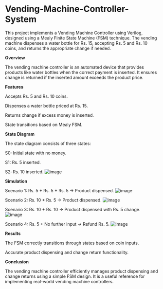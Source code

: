# Vending-Machine-Controller-System

This project implements a Vending Machine Controller using Verilog, designed using a Mealy Finite State Machine (FSM) technique. The vending machine dispenses a water bottle for Rs. 15, accepting Rs. 5 and Rs. 10 coins, and returns the appropriate change if needed.

**Overview**

The vending machine controller is an automated device that provides products like water bottles when the correct payment is inserted. It ensures change is returned if the inserted amount exceeds the product price.

**Features**

Accepts Rs. 5 and Rs. 10 coins.

Dispenses a water bottle priced at Rs. 15.

Returns change if excess money is inserted.

State transitions based on Mealy FSM.

**State Diagram**

The state diagram consists of three states:

S0: Initial state with no money.

S1: Rs. 5 inserted.

S2: Rs. 10 inserted.
![image](https://github.com/user-attachments/assets/42f0abf3-60ba-439d-8d55-d82bb971387d)

**Simulation**

Scenario 1: Rs. 5 + Rs. 5 + Rs. 5 → Product dispensed.
![image](https://github.com/user-attachments/assets/27217f46-d3b7-46af-99b7-4cd789c41983)


Scenario 2: Rs. 10 + Rs. 5 → Product dispensed.
![image](https://github.com/user-attachments/assets/9d3bb551-27af-4113-b041-f727a54e862a)


Scenario 3: Rs. 10 + Rs. 10 → Product dispensed with Rs. 5 change.
![image](https://github.com/user-attachments/assets/a911284d-195f-4b5a-aa7c-b45017ed6d63)


Scenario 4: Rs. 5 + No further input → Refund Rs. 5.
![image](https://github.com/user-attachments/assets/e43d1386-a873-4151-a3a9-b4ad28804449)


**Results**

The FSM correctly transitions through states based on coin inputs.

Accurate product dispensing and change return functionality.

**Conclusion**

The vending machine controller efficiently manages product dispensing and change returns using a simple FSM design. It is a useful reference for implementing real-world vending machine controllers.


